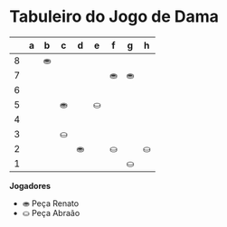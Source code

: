 # Tabuleiro do Jogo de Dama

|   | a | b | c | d | e | f | g | h |
|---|---|---|---|---|---|---|---|---|
| 8 |   | ⛂ |   |  |   |  |   |  |
| 7 |  |   |  |   |  | ⛂  |⛂  |   |
| 6 |   |  |   |  |   |  |   |  |
| 5 |   |   |⛂    |   |⛀|    |   |   |   |
| 4 |   |    || | |  |    |    |  
| 3 |  |   |⛀ |   |   |   | |   |
| 2 |   |  |   | ⛂|   | ⛀ |   | ⛀ |
| 1 |  |   |  |   |  |   | ⛀ |   |

**Jogadores**

- ⛂ Peça Renato
- ⛀ Peça Abraão